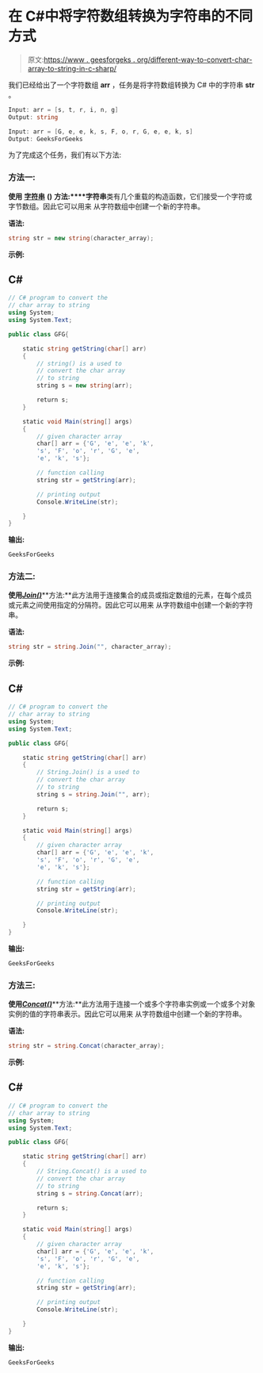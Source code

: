 # 在 C#中将字符数组转换为字符串的不同方式

> 原文:[https://www . geesforgeks . org/different-way-to-convert-char-array-to-string-in-c-sharp/](https://www.geeksforgeeks.org/different-ways-to-convert-char-array-to-string-in-c-sharp/)

我们已经给出了一个字符数组 **arr** ，任务是将字符数组转换为 C# 中的字符串 **str** 。

```cs
Input: arr = [s, t, r, i, n, g]  
Output: string

Input: arr = [G, e, e, k, s, F, o, r, G, e, e, k, s]
Output: GeeksForGeeks

```

为了完成这个任务，我们有以下方法:

### **方法一:**

**使用** [**字符串**](https://www.geeksforgeeks.org/c-sharp-string/) **()** **方法:****字符串**类有几个重载的构造函数，它们接受一个字符或字节数组。因此它可以用来 从字符数组中创建一个新的字符串。

**语法:**

```cs
string str = new string(character_array);

```

**示例:**

## C#

```cs
// C# program to convert the
// char array to string
using System;
using System.Text;

public class GFG{

    static string getString(char[] arr) 
    {
        // string() is a used to 
        // convert the char array
        // to string
        string s = new string(arr);

        return s;
    }

    static void Main(string[] args)
    {
        // given character array
        char[] arr = {'G', 'e', 'e', 'k', 
        's', 'F', 'o', 'r', 'G', 'e',
        'e', 'k', 's'};

        // function calling
        string str = getString(arr);

        // printing output
        Console.WriteLine(str);

    }
}
```

**输出:**

```cs
GeeksForGeeks

```

### **方法二:**

**使用**[***Join()***](https://www.geeksforgeeks.org/c-sharp-join-method-set-1/)**方法:**此方法用于连接集合的成员或指定数组的元素，在每个成员或元素之间使用指定的分隔符。因此它可以用来 从字符数组中创建一个新的字符串。

**语法:**

```cs
string str = string.Join("", character_array);

```

**示例:**

## C#

```cs
// C# program to convert the
// char array to string
using System;
using System.Text;

public class GFG{

    static string getString(char[] arr) 
    {
        // String.Join() is a used to 
        // convert the char array
        // to string
        string s = string.Join("", arr);

        return s;
    }

    static void Main(string[] args)
    {
        // given character array
        char[] arr = {'G', 'e', 'e', 'k', 
        's', 'F', 'o', 'r', 'G', 'e',
        'e', 'k', 's'};

        // function calling
        string str = getString(arr);

        // printing output
        Console.WriteLine(str);

    }
}
```

**输出:**

```cs
GeeksForGeeks

```

### **方法三:**

**使用**[***Concat()***](https://www.geeksforgeeks.org/c-sharp-string-concat-with-examples-set-3/)**方法:**此方法用于连接一个或多个字符串实例或一个或多个对象实例的值的字符串表示。因此它可以用来 从字符数组中创建一个新的字符串。

**语法:**

```cs
string str = string.Concat(character_array);

```

**示例:**

## C#

```cs
// C# program to convert the
// char array to string
using System;
using System.Text;

public class GFG{

    static string getString(char[] arr) 
    {
        // String.Concat() is a used to 
        // convert the char array
        // to string
        string s = string.Concat(arr);

        return s;
    }

    static void Main(string[] args)
    {
        // given character array
        char[] arr = {'G', 'e', 'e', 'k', 
        's', 'F', 'o', 'r', 'G', 'e',
        'e', 'k', 's'};

        // function calling
        string str = getString(arr);

        // printing output
        Console.WriteLine(str);

    }
}
```

**输出:**

```cs
GeeksForGeeks

```